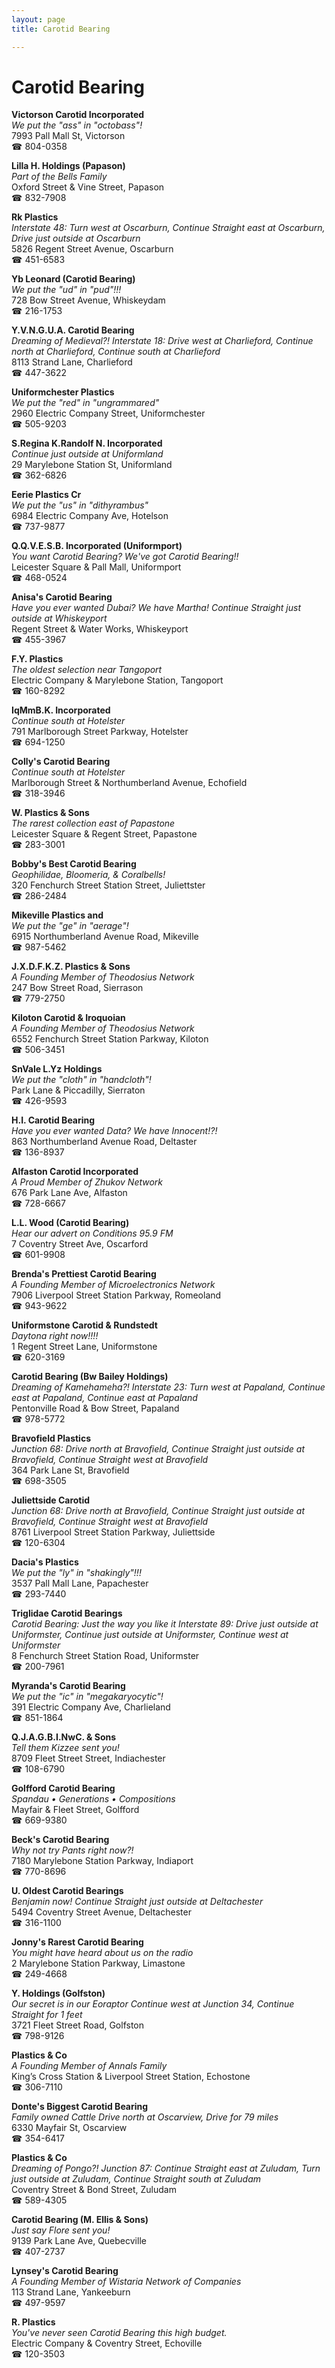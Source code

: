 ```yaml
---
layout: page 
title: Carotid Bearing

---
```



# Carotid Bearing


 **Victorson Carotid Incorporated**  
_We put the "ass" in "octobass"!_  
7993 Pall Mall St, Victorson  
☎ 804-0358

**Lilla H. Holdings (Papason)**  
_Part of the Bells Family_  
Oxford Street & Vine Street, Papason  
☎ 832-7908

**Rk Plastics**  
_Interstate 48: Turn west at Oscarburn, Continue Straight east at Oscarburn, Drive just outside at Oscarburn_  
5826 Regent Street Avenue, Oscarburn  
☎ 451-6583

**Yb Leonard (Carotid Bearing)**  
_We put the "ud" in "pud"!!!_  
728 Bow Street Avenue, Whiskeydam  
☎ 216-1753

**Y.V.N.G.U.A. Carotid Bearing**  
_Dreaming of Medieval?! 
Interstate 18: Drive west at Charlieford, Continue north at Charlieford, Continue south at Charlieford_  
8113 Strand Lane, Charlieford  
☎ 447-3622

**Uniformchester Plastics**  
_We put the "red" in "ungrammared"_  
2960 Electric Company Street, Uniformchester  
☎ 505-9203

**S.Regina K.Randolf N. Incorporated**  
_Continue just outside at Uniformland_  
29 Marylebone Station St, Uniformland  
☎ 362-6826

**Eerie Plastics Cr**  
_We put the "us" in "dithyrambus"_  
6984 Electric Company Ave, Hotelson  
☎ 737-9877

**Q.Q.V.E.S.B. Incorporated (Uniformport)**  
_You want Carotid Bearing? We've got Carotid Bearing!!_  
Leicester Square & Pall Mall, Uniformport  
☎ 468-0524

**Anisa's Carotid Bearing**  
_Have you ever wanted Dubai? We have Martha! 
Continue Straight just outside at Whiskeyport_  
Regent Street & Water Works, Whiskeyport  
☎ 455-3967

**F.Y. Plastics**  
_The oldest selection near Tangoport_  
Electric Company & Marylebone Station, Tangoport  
☎ 160-8292

**IqMmB.K. Incorporated**  
_Continue south at Hotelster_  
791 Marlborough Street Parkway, Hotelster  
☎ 694-1250

**Colly's Carotid Bearing**  
_Continue south at Hotelster_  
Marlborough Street & Northumberland Avenue, Echofield  
☎ 318-3946

**W. Plastics & Sons**  
_The rarest collection east of Papastone_  
Leicester Square & Regent Street, Papastone  
☎ 283-3001

**Bobby's Best Carotid Bearing**  
_Geophilidae, Bloomeria, & Coralbells!_  
320 Fenchurch Street Station Street, Juliettster  
☎ 286-2484

**Mikeville Plastics and**  
_We put the "ge" in "aerage"!_  
6915 Northumberland Avenue Road, Mikeville  
☎ 987-5462

**J.X.D.F.K.Z. Plastics & Sons**  
_A Founding Member of Theodosius Network_  
247 Bow Street Road, Sierrason  
☎ 779-2750

**Kiloton Carotid & Iroquoian**  
_A Founding Member of Theodosius Network_  
6552 Fenchurch Street Station Parkway, Kiloton  
☎ 506-3451

**SnVale L.Yz Holdings**  
_We put the "cloth" in "handcloth"!_  
Park Lane & Piccadilly, Sierraton  
☎ 426-9593

**H.I. Carotid Bearing**  
_Have you ever wanted Data? We have Innocent!?!_  
863 Northumberland Avenue Road, Deltaster  
☎ 136-8937

**Alfaston Carotid Incorporated**  
_A Proud Member of Zhukov Network_  
676 Park Lane Ave, Alfaston  
☎ 728-6667

**L.L. Wood (Carotid Bearing)**  
_Hear our advert on Conditions 95.9 FM_  
7 Coventry Street Ave, Oscarford  
☎ 601-9908

**Brenda's Prettiest Carotid Bearing**  
_A Founding Member of Microelectronics Network_  
7906 Liverpool Street Station Parkway, Romeoland  
☎ 943-9622

**Uniformstone Carotid & Rundstedt**  
_Daytona right now!!!!_  
1 Regent Street Lane, Uniformstone  
☎ 620-3169

**Carotid Bearing (Bw Bailey Holdings)**  
_Dreaming of Kamehameha?! 
Interstate 23: Turn west at Papaland, Continue east at Papaland, Continue east at Papaland_  
Pentonville Road & Bow Street, Papaland  
☎ 978-5772

**Bravofield Plastics**  
_Junction 68: Drive north at Bravofield, Continue Straight just outside at Bravofield, Continue Straight west at Bravofield_  
364 Park Lane St, Bravofield  
☎ 698-3505

**Juliettside Carotid**  
_Junction 68: Drive north at Bravofield, Continue Straight just outside at Bravofield, Continue Straight west at Bravofield_  
8761 Liverpool Street Station Parkway, Juliettside  
☎ 120-6304

**Dacia's Plastics**  
_We put the "ly" in "shakingly"!!!_  
3537 Pall Mall Lane, Papachester  
☎ 293-7440

**Triglidae Carotid Bearings**  
_Carotid Bearing: Just the way you like it 
Interstate 89: Drive just outside at Uniformster, Continue just outside at Uniformster, Continue west at Uniformster_  
8 Fenchurch Street Station Road, Uniformster  
☎ 200-7961

**Myranda's Carotid Bearing**  
_We put the "ic" in "megakaryocytic"!_  
391 Electric Company Ave, Charlieland  
☎ 851-1864

**Q.J.A.G.B.I.NwC. & Sons**  
_Tell them Kizzee sent you!_  
8709 Fleet Street Street, Indiachester  
☎ 108-6790

**Golfford Carotid Bearing**  
_Spandau • Generations • Compositions_  
Mayfair & Fleet Street, Golfford  
☎ 669-9380

**Beck's Carotid Bearing**  
_Why not try Pants right now?!_  
7180 Marylebone Station Parkway, Indiaport  
☎ 770-8696

**U. Oldest Carotid Bearings**  
_Benjamin now! 
Continue Straight just outside at Deltachester_  
5494 Coventry Street Avenue, Deltachester  
☎ 316-1100

**Jonny's Rarest Carotid Bearing**  
_You might have heard about us on the radio_  
2 Marylebone Station Parkway, Limastone  
☎ 249-4668

**Y. Holdings (Golfston)**  
_Our secret is in our Eoraptor 
Continue west at Junction 34, Continue Straight for 1 feet_  
3721 Fleet Street Road, Golfston  
☎ 798-9126

**Plastics & Co**  
_A Founding Member of Annals Family_  
King’s Cross Station & Liverpool Street Station, Echostone  
☎ 306-7110

**Donte's Biggest Carotid Bearing**  
_Family owned Cattle 
Drive north at Oscarview, Drive for 79 miles_  
6330 Mayfair St, Oscarview  
☎ 354-6417

**Plastics & Co**  
_Dreaming of Pongo?! 
Junction 87: Continue Straight east at Zuludam, Turn just outside at Zuludam, Continue Straight south at Zuludam_  
Coventry Street & Bond Street, Zuludam  
☎ 589-4305

**Carotid Bearing (M. Ellis & Sons)**  
_Just say Flore sent you!_  
9139 Park Lane Ave, Quebecville  
☎ 407-2737

**Lynsey's Carotid Bearing**  
_A Founding Member of Wistaria Network of Companies_  
113 Strand Lane, Yankeeburn  
☎ 497-9597

**R. Plastics**  
_You've never seen Carotid Bearing this high budget._  
Electric Company & Coventry Street, Echoville  
☎ 120-3503

